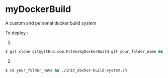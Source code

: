 # myDockerBuild
A custom and personal docker build system

To deploy :

1.
```bash
$ git clone git@github.com:Fclem/myDockerBuild.git your_folder_name && rm -fr your_folder_name/.git
```

2.
```bash
$ cd your_folder_name && ./init_docker-build-system.sh
```
